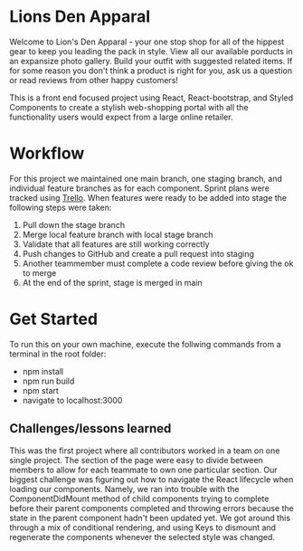 # Lions Den Apparal
Welcome to Lion's Den Apparal - your one stop shop for all of the hippest gear to keep you leading the pack in style. View all our available porducts in an expansize photo gallery. Build your outfit with suggested related items. If for some reason you don't think a product is right for you, ask us a question or read reviews from other happy customers!

This is a front end focused project using React, React-bootstrap, and Styled Components to create a stylish web-shopping portal with all the functionality users would expect from a large online retailer.

 # Workflow
 For this project we maintained one main branch, one staging branch, and individual feature branches as for each component. Sprint plans were tracked using [Trello](https://trello.com/b/SjWdKe9X/catwalk-fec-project). When features were ready to be added into stage the following steps were taken:
  1. Pull down the stage branch
  2. Merge local feature branch with local stage branch
  3. Validate that all features are still working correctly
  4. Push changes to GitHub and create a pull request into staging
  5. Another teammember must complete a code review before giving the ok to merge
  6. At the end of the sprint, stage is merged in main

# Get Started
  To run this on your own machine, execute the follwing commands from a terminal in the root folder:
   - npm install
   - npm run build
   - npm start
   - navigate to localhost:3000

## Challenges/lessons learned
  This was the first project where all contributors worked in a team on one single project. The section of the page were easy to divide between members to allow for each teammate to own one particular section. Our biggest challenge was figuring out how to navigate the React lifecycle when loading our components. Namely, we ran into trouble with the ComponentDidMount method of child components trying to complete before their parent components completed and throwing errors because the state in the parent component hadn't been updated yet. We got around this through a mix of conditional rendering, and using Keys to dismount and regenerate the components whenever the selected style was changed.
